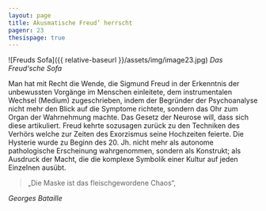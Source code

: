 ```yaml
---
layout: page
title: Akusmatische Freud’ herrscht
pagenr: 23
thesispage: true
---
```


![Freuds Sofa]({{ relative-baseurl }}/assets/img/image23.jpg)
*Das Freud‘sche Sofa*

Man hat mit Recht die Wende, die Sigmund Freud in der Erkenntnis der unbewussten Vorgänge im Menschen einleitete, dem instrumentalen Wechsel (Medium) zugeschrieben, indem der Begründer der Psychoanalyse nicht mehr den Blick auf die Symptome richtete, sondern das Ohr zum Organ der Wahrnehmung machte. Das Gesetz der Neurose will, dass sich diese artikuliert. Freud kehrte sozusagen zurück zu den Techniken des Verhörs welche zur Zeiten des Exorzismus seine Hochzeiten feierte. Die Hysterie wurde zu Beginn des 20. Jh. nicht mehr als autonome pathologische Erscheinung wahrgenommen, sondern als Konstrukt; als Ausdruck der Macht, die die komplexe Symbolik einer Kultur auf jeden Einzelnen ausübt.

>„Die Maske ist das fleischgewordene Chaos“,

*Georges Bataille*
